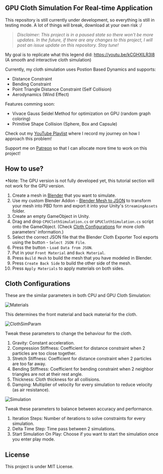 GPU Cloth Simulation For Real-time Application
---

This repository is still currently under development, so everything is still in testing mode. A lot of things will break, download at your own risk :/

> *Disclaimer: This project is in a paused state so there won't be more updates. In the future, if there are any changes to this project, I will post an issue update on this repository. Stay tune!*

My goal is to replicate what this legend did: https://youtu.be/kCGHXlLR3l8 (A smooth and interactive cloth simulation)

Currently, my cloth simulation uses Postion Based Dynamics and supports:
- Distance Constraint
- Bending Constraint
- Point Triangle Distance Constraint (Self Collision)
- Aerodynamics (Wind Effect)

Features comming soon:
- Vivace Gauss Seidel Method for optimization on GPU (random graph coloring)
- Primitive Shape Collision (Sphere, Box and Capsule)

Check out my [YouTube Playlist](https://www.youtube.com/playlist?list=PLlnBGPe6GFdP8So9oS0YVoVjqkmJoREI_) where I record my journey on how I approach this problem!

Support me on [Patreon](https://www.patreon.com/voxelltech) so that I can allocate more time to work on this project!


How to use?
---
*Note: The GPU version is not fully developed yet, this tutorial section will not work for the GPU version.
1. Create a mesh in [Blender](https://blender.org) that you want to simulate.
2. Use my custom Blender Addon - [Blender Mesh to JSON](https://github.com/voxell-tech/BlenderMeshToJSON) to transform your mesh into PBD form and export it into your Unity's `StreamingAssets` folder.
3. Create an empty GameObject in Unity.
4. Drag and drop `CPUClothSimulation.cs` or `GPUClothSimulation.cs` script onto the GameObject. (Check [Cloth Configurations](#cloth-configurations) for more cloth parameters' information.)
5. Select the correct JSON file that the Blender Cloth Exporter Tool exports using the button - `Select JSON File`.
6. Press the button - `Load Data from JSON`.
7. Put in your `Front Material` and `Back Material`.
8. Press `Build Mesh` to build the mesh that you have modeled in Blender.
9. Press `Create Back Side` to build the other side of the mesh.
10. Press `Apply Materials` to apply materials on both sides.


Cloth Configurations
---
These are the similar parameters in both CPU and GPU Cloth Simulation:

![Materials](./Pictures/materials.PNG)

This determines the front material and back material for the cloth.

![ClothSimParam](./Pictures/cloth_simulation_parameters.PNG)

Tweak these parameters to change the behaviour for the cloth.
1. Gravity: Constant acceleration.
2. Compression Stiffness: Coefficient for distance constraint when 2 particles are too close together.
3. Stretch Stiffness: Coefficient for distance constraint when 2 particles are too far away.
4. Bending Stiffness: Coefficient for bending constraint when 2 neighbor triangles are not at their rest angle.
5. Thickness: Cloth thickness for all collisions.
6. Damping: Multiplier of velocity for every simulation to reduce velocity (as air resistance).

![Simulation](./Pictures/simulation.PNG)

Tweak these parameters to balance between accuracy and performance.
1. Iteration Steps: Number of iterations to solve constraints for every simulation.
2. Delta Time Step: Time pass between 2 simulations.
3. Start Simulation On Play: Choose if you want to start the simulation once you enter play mode.

License
---
This project is under MIT License.
